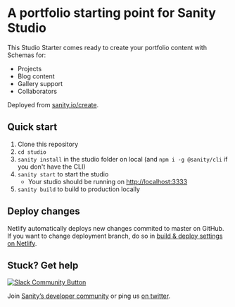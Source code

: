 # A portfolio starting point for Sanity Studio

This Studio Starter comes ready to create your portfolio content with Schemas for:

* Projects
* Blog content
* Gallery support
* Collaborators

Deployed from [sanity.io/create](https://create.sanity.io/?template=sanity-io/sanity-template-portfolio).

## Quick start

1. Clone this repository
2. `cd studio`
3. `sanity install` in the studio folder on local (and `npm i -g @sanity/cli` if you don't have the CLI)
4. `sanity start` to start the studio
   - Your studio should be running on [http://localhost:3333](http://localhost:3333)
5. `sanity build` to build to production locally

## Deploy changes

Netlify automatically deploys new changes commited to master on GitHub. If you want to change deployment branch, do so in [build & deploy settings on Netlify](https://www.netlify.com/docs/continuous-deployment/#branches-deploys).

## Stuck? Get help

[![Slack Community Button](https://slack.sanity.io/badge.svg)](https://slack.sanity.io/)

Join [Sanity’s developer community](https://slack.sanity.io) or ping us [on twitter](https://twitter.com/sanity_io).
